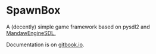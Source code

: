 # SpawnBox

A (decently) simple game framework based on pysdl2 and [MandawEngineSDL.](https://github.com/mandaw2014/MandawEngineSDL)

Documentation is on [gitbook.io](https://modguy07.gitbook.io/spawnbox).